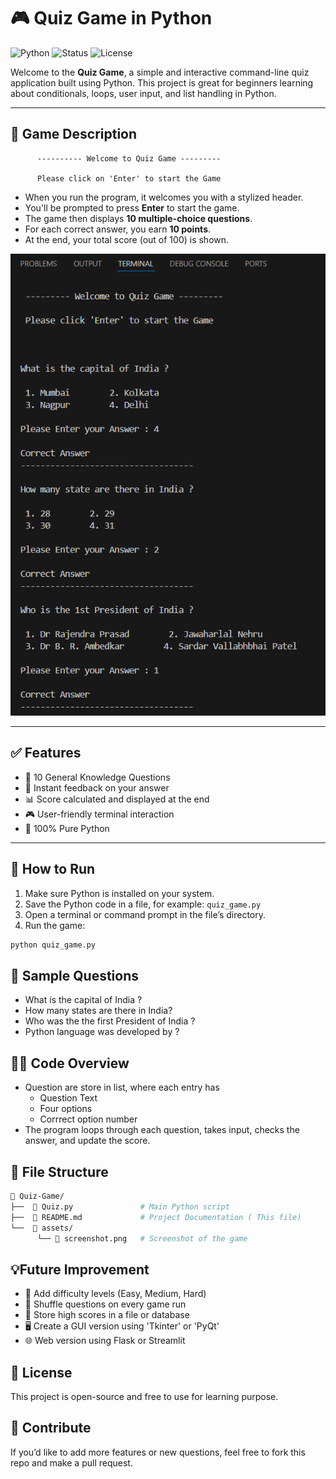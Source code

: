 # 🎮 Quiz Game in Python

![Python](https://img.shields.io/badge/Python-3.10+-blue?logo=python)
![Status](https://img.shields.io/badge/Status-Completed-brightgreen)
![License](https://img.shields.io/badge/License-Free-lightgrey)

Welcome to the **Quiz Game**, a simple and interactive command-line quiz application built using Python. This project is great for beginners learning about conditionals, loops, user input, and list handling in Python.

---

## 🧠 Game Description


```text
      ---------- Welcome to Quiz Game ---------

      Please click on 'Enter' to start the Game
```

- When you run the program, it welcomes you with a stylized header.
- You'll be prompted to press **Enter** to start the game.
- The game then displays **10 multiple-choice questions**.
- For each correct answer, you earn **10 points**.
- At the end, your total score (out of 100) is shown.

![Quiz Game Screenshot](assets/Screenshot1.png)

---

## ✅ Features

- 🧩 10 General Knowledge Questions  
- 🎯 Instant feedback on your answer  
- 📊 Score calculated and displayed at the end
- 🎮 User-friendly terminal interaction  
- 🐍 100% Pure Python

---

## 🚀 How to Run

1. Make sure Python is installed on your system.
2. Save the Python code in a file, for example: `quiz_game.py`
3. Open a terminal or command prompt in the file’s directory.
4. Run the game:

```bash
python quiz_game.py
```

## 🧾 Sample Questions

- What is the capital of India ?
- How many states are there in India?
- Who was the the first President of India ?
- Python language was developed by ?

## 🧑‍💻 Code Overview

- Question are store in list, where each entry has
    - Question Text
    - Four options
    - Corrrect option number
- The program loops through each question, takes input, checks the answer, and update the score.

## 📁 File Structure

```bash
📁 Quiz-Game/
├──  📄 Quiz.py               # Main Python script
├──  📄 README.md             # Project Documentation ( This file)
└──  📁 assets/
      └── 📸 screenshot.png   # Screenshot of the game
```

## 💡Future Improvement

- 🧠 Add difficulty levels (Easy, Medium, Hard)
- 🔀 Shuffle questions on every game run
- 💾 Store high scores in a file or database
- 🖥️ Create a GUI version using 'Tkinter' or 'PyQt'
- 🌐 Web version using Flask or Streamlit

## 📜 License

This project is open-source and free to use  for learning purpose.

## 🙌 Contribute
If you’d like to add more features or new questions, feel free to fork this repo and make a pull request.